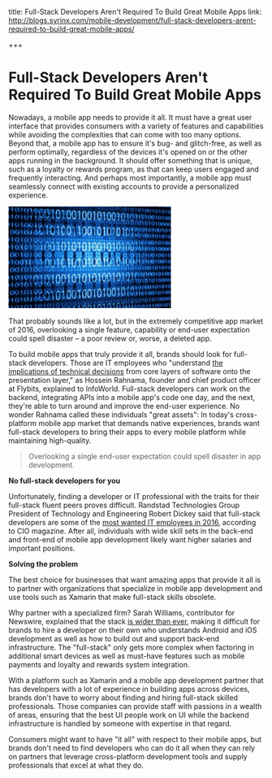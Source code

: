 title: Full-Stack Developers Aren't Required To Build Great Mobile Apps
link: http://blogs.syrinx.com/mobile-development/full-stack-developers-arent-required-to-build-great-mobile-apps/

+++

# Full-Stack Developers Aren't Required To Build Great Mobile Apps

Nowadays, a mobile app needs to provide it all. It must have a great user interface that provides consumers with a variety of features and capabilities while avoiding the complexities that can come with too many options. Beyond that, a mobile app has to ensure it's bug- and glitch-free, as well as perform optimally, regardless of the devices it's opened on or the other apps running in the background. It should offer something that is unique, such as a loyalty or rewards program, as that can keep users engaged and frequently interacting. And perhaps most importantly, a mobile app must seamlessly connect with existing accounts to provide a personalized experience.

![](/assets/img/blog/Many-brands-turn-to-fullstack-developers-for-mobile-app-development-but-those-skilled-professionals-are-really-required-to-build-great-apps_1947_40114323_0_14082805_500-320x200.jpg)

That probably sounds like a lot, but in the extremely competitive app market of 2016, overlooking a single feature, capability or end-user expectation could spell disaster – a poor review or, worse, a deleted app.

To build mobile apps that truly provide it all, brands should look for full-stack developers. Those are IT employees who "understand [the implications of technical decisions](http://www.infoworld.com/article/3038679/application-development/the-13-developer-skills-you-need-to-master-now.html) from core layers of software onto the presentation layer," as Hossein Rahnama, founder and chief product officer at Flybits, explained to InfoWorld. Full-stack developers can work on the backend, integrating APIs into a mobile app's code one day, and the next, they're able to turn around and improve the end-user experience. No wonder Rahnama called these individuals "great assets": In today's cross-platform mobile app market that demands native experiences, brands want full-stack developers to bring their apps to every mobile platform while maintaining high-quality.

> Overlooking a single end-user expectation could spell disaster in app development.

**No full-stack developers for you**

Unfortunately, finding a developer or IT professional with the traits for their full-stack fluent peers proves difficult. Randstad Technologies Group President of Technology and Engineering Robert Dickey said that full-stack developers are some of the [most wanted IT employees in 2016](http://www.cio.com/article/3014161/careers-staffing/10-hot-it-job-skills-for-2016.html#slide3), according to CIO magazine. After all, individuals with wide skill sets in the back-end and front-end of mobile app development likely want higher salaries and important positions.

**Solving the problem**

The best choice for businesses that want amazing apps that provide it all is to partner with organizations that specialize in mobile app development and use tools such as Xamarin that make full-stack skills obsolete.

Why partner with a specialized firm? Sarah Williams, contributor for Newswire, explained that the stack [is wider than ever](http://newswire.net/newsroom/blog-post/00091932-are-full-stack-web-developers-still-needed.html), making it difficult for brands to hire a developer on their own who understands Android and iOS development as well as how to build out and support back-end infrastructure. The "full-stack" only gets more complex when factoring in additional smart devices as well as must-have features such as mobile payments and loyalty and rewards system integration.

With a platform such as Xamarin and a mobile app development partner that has developers with a lot of experience in building apps across devices, brands don't have to worry about finding and hiring full-stack skilled professionals. Those companies can provide staff with passions in a wealth of areas, ensuring that the best UI people work on UI while the backend infrastructure is handled by someone with expertise in that regard.

Consumers might want to have "it all" with respect to their mobile apps, but brands don't need to find developers who can do it all when they can rely on partners that leverage cross-platform development tools and supply professionals that excel at what they do.
